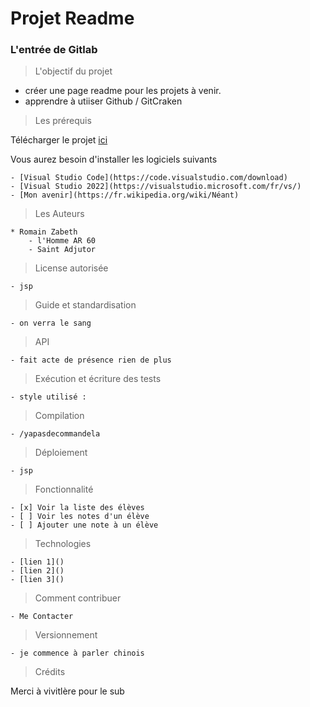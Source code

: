 # Projet Readme
### L'entrée de Gitlab

> L'objectif du projet

- créer une page readme pour les projets à venir.
- apprendre à utiiser Github / GitCraken

> Les prérequis

Télécharger le projet [ici](https://youtu.be/dQw4w9WgXcQ)

Vous aurez besoin d'installer les logiciels suivants 

    - [Visual Studio Code](https://code.visualstudio.com/download)
    - [Visual Studio 2022](https://visualstudio.microsoft.com/fr/vs/)
    - [Mon avenir](https://fr.wikipedia.org/wiki/Néant)

> Les Auteurs

    * Romain Zabeth 
        - l'Homme AR 60
        - Saint Adjutor

> License autorisée

    - jsp

> Guide et standardisation

    - on verra le sang

> API

    - fait acte de présence rien de plus

> Exécution et écriture des tests

    - style utilisé :

> Compilation

    - /yapasdecommandela

> Déploiement

    - jsp

> Fonctionnalité

    - [x] Voir la liste des élèves
    - [ ] Voir les notes d'un élève
    - [ ] Ajouter une note à un élève

> Technologies

    - [lien 1]()
    - [lien 2]()
    - [lien 3]()

> Comment contribuer 

    - Me Contacter

> Versionnement

    - je commence à parler chinois 

> Crédits

Merci à vivitlère pour le sub





